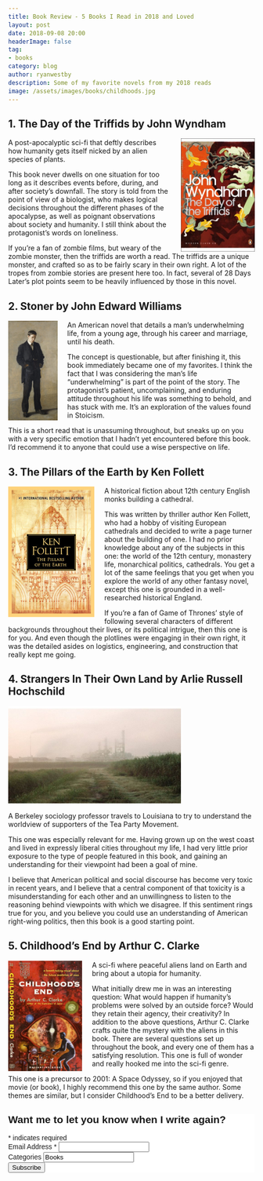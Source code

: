 ```yaml
---
title: Book Review - 5 Books I Read in 2018 and Loved 
layout: post
date: 2018-09-08 20:00
headerImage: false
tag:
- books
category: blog
author: ryanwestby
description: Some of my favorite novels from my 2018 reads
image: /assets/images/books/childhoods.jpg
---
```


## 1. The Day of the Triffids by John Wyndham

<img style="float: right;margin-left:20px;max-width:30%;" src="/assets/images/books/triffids.jpg" />
A post-apocalyptic sci-fi that deftly describes how humanity gets itself nicked by an alien species of plants.

This book never dwells on one situation for too long as it describes events before, during, and after society’s downfall. The story is told from the point of view of a biologist, who makes logical decisions throughout the different phases of the apocalypse, as well as poignant observations about society and humanity. I still think about the protagonist’s words on loneliness.

If you’re a fan of zombie films, but weary of the zombie monster, then the triffids are worth a read. The triffids are a unique monster, and crafted so as to be fairly scary in their own right. A lot of the tropes from zombie stories are present here too. In fact, several of 28 Days Later’s plot points seem to be heavily influenced by those in this novel.

## 2. Stoner by John Edward Williams 

<img style="float:left;margin-right:20px;max-width:20%;" src="/assets/images/books/stoner.jpg" />
An American novel that details a man’s underwhelming life, from a young age, through his career and marriage, until his death.

The concept is questionable, but after finishing it, this book immediately became one of my favorites. I think the fact that I was considering the man’s life  “underwhelming” is part of the point of the story. The protagonist’s patient, uncomplaining, and enduring attitude throughout his life was something to behold, and has stuck with me. It’s an exploration of the values found in Stoicism.

This is a short read that is unassuming throughout, but sneaks up on you with a very specific emotion that I hadn’t yet encountered before this book.  I’d recommend it to anyone that could use a wise perspective on life.


## 3. The Pillars of the Earth by Ken Follett

<img style="float:left;margin-right:20px;max-width:35%;" src="/assets/images/books/pillars.jpeg" />
A historical fiction about 12th century English monks building a cathedral. 

This was written by thriller author Ken Follett, who had a hobby of visiting European cathedrals and decided to write a page turner about the building of one. I had no prior knowledge about any of the subjects in this one: the world of the 12th century, monastery life, monarchical politics, cathedrals. You get a lot of the same feelings that you get when you explore the world of any other fantasy novel, except this one is grounded in a well-researched historical England. 

If you’re a fan of Game of Thrones’ style of following several characters of different backgrounds throughout their lives, or its political intrigue, then this one is for you. And even though the plotlines were engaging in their own right, it was the detailed asides on logistics, engineering, and construction that really kept me going.

## 4. Strangers In Their Own Land by Arlie Russell Hochschild

<img style="max-width:70%;" src="/assets/images/books/strangers.jpeg" />

A Berkeley sociology professor travels to Louisiana to try to understand the worldview of supporters of the Tea Party Movement. 

This one was especially relevant for me. Having grown up on the west coast and lived in expressly liberal cities throughout my life, I had very little prior exposure to the type of people featured in this book, and gaining an understanding for their viewpoint had been a goal of mine.

I believe that American political and social discourse has become very toxic in recent years, and I believe that a central component of that toxicity is a misunderstanding for each other and an unwillingness to listen to the reasoning behind viewpoints with which we disagree. If this sentiment rings true for you, and you believe you could use an understanding of American right-wing politics, then this book is a good starting point.

## 5. Childhood’s End by Arthur C. Clarke

<img style="float:left;margin-right:20px;max-width:30%;" src="/assets/images/books/childhoods.jpg" />
A sci-fi where peaceful aliens land on Earth and bring about a utopia for humanity.

What initially drew me in was an interesting question: What would happen if humanity’s problems were solved by an outside force? Would they retain their agency, their creativity? In addition to the above questions, Arthur C. Clarke crafts quite the mystery with the aliens in this book. There are several questions set up throughout the book, and every one of them has a satisfying resolution. This one is full of wonder and really hooked me into the sci-fi genre.

This one is a precursor to 2001: A Space Odyssey, so if you enjoyed that movie (or book), I highly recommend this one by the same author. Some themes are similar, but I consider Childhood’s End to be a better delivery.

<!-- Begin MailChimp Signup Form -->
<link href="//cdn-images.mailchimp.com/embedcode/classic-10_7.css" rel="stylesheet" type="text/css">
<style type="text/css">
	#mc_embed_signup{background:#fff; clear:left; font:14px Helvetica,Arial,sans-serif; }
	/* Add your own MailChimp form style overrides in your site stylesheet or in this style block.
	   We recommend moving this block and the preceding CSS link to the HEAD of your HTML file. */
</style>
<div id="mc_embed_signup">
<form action="https://westby.us19.list-manage.com/subscribe/post?u=4ce1d2eb2422f24f44b2af88c&amp;id=bec4940a18" method="post" id="mc-embedded-subscribe-form" name="mc-embedded-subscribe-form" class="validate" target="_blank" novalidate>
    <div id="mc_embed_signup_scroll">
	<h2>Want me to let you know when I write again?</h2>
<div class="indicates-required"><span class="asterisk">*</span> indicates required</div>
<div class="mc-field-group">
	<label for="mce-EMAIL">Email Address  <span class="asterisk">*</span>
</label>
	<input type="email" value="" name="EMAIL" class="required email" id="mce-EMAIL">
</div>
<div class="mc-field-group">
	<label for="mce-MMERGE6">Categories </label>
	<input type="text" value="Books" name="MMERGE6" class="" id="mce-MMERGE6">
</div>
	<div id="mce-responses" class="clear">
		<div class="response" id="mce-error-response" style="display:none"></div>
		<div class="response" id="mce-success-response" style="display:none"></div>
	</div>    <!-- real people should not fill this in and expect good things - do not remove this or risk form bot signups-->
    <div style="position: absolute; left: -5000px;" aria-hidden="true"><input type="text" name="b_4ce1d2eb2422f24f44b2af88c_bec4940a18" tabindex="-1" value=""></div>
    <div class="clear"><input type="submit" value="Subscribe" name="subscribe" id="mc-embedded-subscribe" class="button"></div>
    </div>
</form>
</div>
<script type='text/javascript' src='//s3.amazonaws.com/downloads.mailchimp.com/js/mc-validate.js'></script><script type='text/javascript'>(function($) {window.fnames = new Array(); window.ftypes = new Array();fnames[0]='EMAIL';ftypes[0]='email';fnames[6]='MMERGE6';ftypes[6]='text';}(jQuery));var $mcj = jQuery.noConflict(true);</script>
<!--End mc_embed_signup-->

